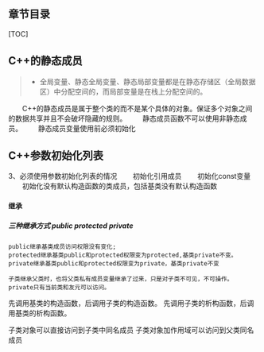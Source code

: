 ﻿
## 章节目录

[TOC]

## C++的静态成员

> * 全局变量、静态全局变量、静态局部变量都是在静态存储区（全局数据区）中分配空间的，而局部变量是在栈上分配空间的。

&emsp;&emsp;C++的静态成员是属于整个类的而不是某个具体的对象。保证多个对象之间的数据共享并且不会破坏隐藏的规则。
&emsp;&emsp;静态成员函数不可以使用非静态成员。
&emsp;&emsp;静态成员变量使用前必须初始化

## C++参数初始化列表

3、必须使用参数初始化列表的情况
　　初始化引用成员
　　初始化const变量
　　初始化没有默认构造函数的类成员，包括基类没有默认构造函数

#### 继承

##### 三种继承方式 public protected private

	public继承基类成员访问权限没有变化;
	protected继承基类public和protected权限变为protected,基类private不变。
	private继承基类public和protected权限变为private，基类private不变
	
	子类继承父类时，也将父类私有成员变量继承了过来，只是对子类不可见，不可操作。
	private只有当前类和友元可以访问。

先调用基类的构造函数，后调用子类的构造函数。
先调用子类的析构函数，后调用基类的析构函数。

子类对象可以直接访问到子类中同名成员
子类对象加作用域可以访问到父类同名成员
